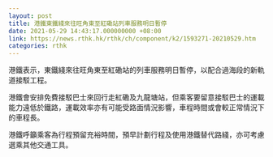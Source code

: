 ```yaml
---
layout: post
title: 港鐵東鐵綫來往旺角東至紅磡站列車服務明日暫停
date: 2021-05-29 14:43:17.000000000 +08:00
link: https://news.rthk.hk/rthk/ch/component/k2/1593271-20210529.htm
categories: rthk
---
```


港鐵表示，東鐵綫來往旺角東至紅磡站的列車服務明日暫停，以配合過海段的新軌道接駁工程。

港鐵會安排免費接駁巴士來回行走紅磡及九龍塘站，但乘客要留意接駁巴士的運載能力遠低於鐵路，運載效率亦有可能受路面情況影響，車程時間或會較正常情況下的車程長。

港鐵呼籲乘客為行程預留充裕時間，預早計劃行程及使用港鐵替代路綫，亦可考慮選乘其他交通工具。
